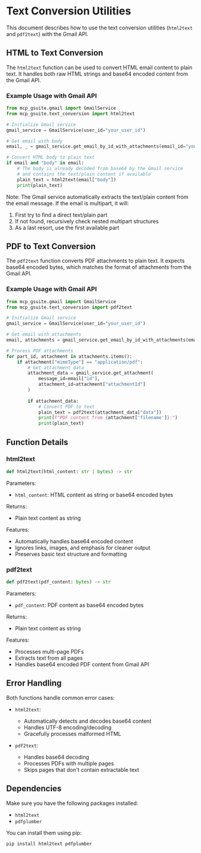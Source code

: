 # Text Conversion Utilities

This document describes how to use the text conversion utilities (`html2text` and `pdf2text`) with the Gmail API.

## HTML to Text Conversion

The `html2text` function can be used to convert HTML email content to plain text. It handles both raw HTML strings and base64 encoded content from the Gmail API.

### Example Usage with Gmail API

```python
from mcp_gsuite.gmail import GmailService
from mcp_gsuite.text_conversion import html2text

# Initialize Gmail service
gmail_service = GmailService(user_id="your_user_id")

# Get email with body
email, _ = gmail_service.get_email_by_id_with_attachments(email_id="your_email_id")

# Convert HTML body to plain text
if email and "body" in email:
    # The body is already decoded from base64 by the Gmail service
    # and contains the text/plain content if available
    plain_text = html2text(email["body"])
    print(plain_text)
```

Note: The Gmail service automatically extracts the text/plain content from the email message. If the email is multipart, it will:
1. First try to find a direct text/plain part
2. If not found, recursively check nested multipart structures
3. As a last resort, use the first available part

## PDF to Text Conversion

The `pdf2text` function converts PDF attachments to plain text. It expects base64 encoded bytes, which matches the format of attachments from the Gmail API.

### Example Usage with Gmail API

```python
from mcp_gsuite.gmail import GmailService
from mcp_gsuite.text_conversion import pdf2text

# Initialize Gmail service
gmail_service = GmailService(user_id="your_user_id")

# Get email with attachments
email, attachments = gmail_service.get_email_by_id_with_attachments(email_id="your_email_id")

# Process PDF attachments
for part_id, attachment in attachments.items():
    if attachment["mimeType"] == "application/pdf":
        # Get attachment data
        attachment_data = gmail_service.get_attachment(
            message_id=email["id"],
            attachment_id=attachment["attachmentId"]
        )
        
        if attachment_data:
            # Convert PDF to text
            plain_text = pdf2text(attachment_data["data"])
            print(f"PDF content from {attachment['filename']}:")
            print(plain_text)
```

## Function Details

### html2text

```python
def html2text(html_content: str | bytes) -> str
```

Parameters:
- `html_content`: HTML content as string or base64 encoded bytes

Returns:
- Plain text content as string

Features:
- Automatically handles base64 encoded content
- Ignores links, images, and emphasis for cleaner output
- Preserves basic text structure and formatting

### pdf2text

```python
def pdf2text(pdf_content: bytes) -> str
```

Parameters:
- `pdf_content`: PDF content as base64 encoded bytes

Returns:
- Plain text content as string

Features:
- Processes multi-page PDFs
- Extracts text from all pages
- Handles base64 encoded PDF content from Gmail API

## Error Handling

Both functions handle common error cases:

- `html2text`:
  - Automatically detects and decodes base64 content
  - Handles UTF-8 encoding/decoding
  - Gracefully processes malformed HTML

- `pdf2text`:
  - Handles base64 decoding
  - Processes PDFs with multiple pages
  - Skips pages that don't contain extractable text

## Dependencies

Make sure you have the following packages installed:
- `html2text`
- `pdfplumber`

You can install them using pip:
```bash
pip install html2text pdfplumber
``` 